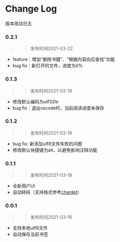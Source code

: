 # Change Log
版本改动日志

### 0.2.1
>> 发布时间2021-03-22
- feature：增加“删除书籍”、“根据内容向后查找”功能
- bug fix：新打开的文件，进度为0%

### 0.1.3
>> 发布时间2021-03-19
- 修改默认编码为utf32le
- bug fix：退出vscode时，当前阅读进度未保存

### 0.1.2
>> 发布时间2021-03-18
- bug fix: 新添加utf8文件失败的问题
- 修改默认快捷键为alt，以避免影响注释功能

### 0.1.1
>> 发布时间2021-03-18
- 全新用户UI
- 自动转码（支持格式参考[chardet](https://www.npmjs.com/package/chardet)）

### 0.0.1
>> 发布时间2021-03-16
- 支持本地utf8文件
- 自动保存当前书签
